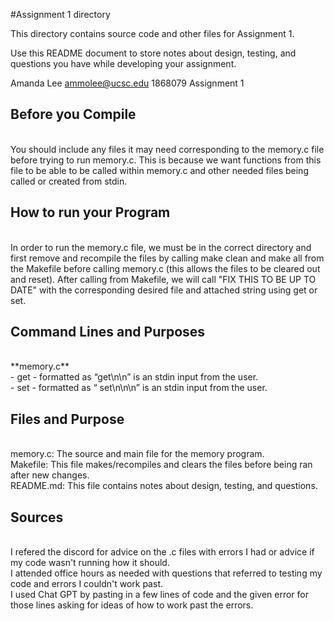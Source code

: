 #Assignment 1 directory

This directory contains source code and other files for Assignment 1.

Use this README document to store notes about design, testing, and
questions you have while developing your assignment.

Amanda Lee
ammolee@ucsc.edu
1868079
Assignment 1

<h2>Before you Compile</h2><br>
You should include any files it may need corresponding to the memory.c file before trying to run memory.c. This is because we want functions from this file to be able to be called within memory.c and other needed files being called or created from stdin.

<h2>How to run your Program</h2><br>
In order to run the memory.c file, we must be in the correct directory and first remove and recompile the files by calling make clean and make all from the Makefile before calling memory.c (this allows the files to be cleared out and reset). After calling from Makefile, we will call "FIX THIS TO BE UP TO DATE" with the corresponding desired file and attached string using get or set.

<h2>Command Lines and Purposes</h2><br>
**memory.c** <br>
- get - formatted as “get\n<location>\n” is an stdin input from the user.<br>
- set - formatted as “ set\n<location>\n<content_length>\n<contents>” is an stdin input from the user.<br>

<h2>Files and Purpose</h2><br>
memory.c: The source and main file for the memory program.<br>
Makefile: This file makes/recompiles and clears the files before being ran after new changes.<br>
README.md: This file contains notes about design, testing, and questions.<br>

<h2>Sources</h2><br>
I refered the discord for advice on the .c files with errors I had or advice if my code wasn't running how it should.<br>
I attended office hours as needed with questions that referred to testing my code and errors I couldn't work past.<br>
I used Chat GPT by pasting in a few lines of code and the given error for those lines asking for ideas of how to work past the errors.<br>


	

